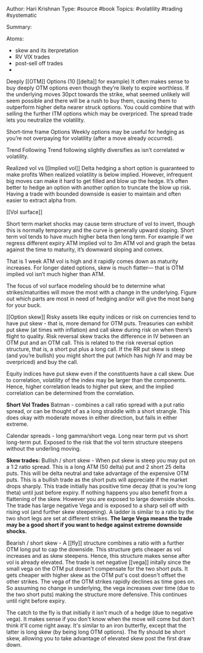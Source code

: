 Author:  Hari Krishnan
Type: #source #book
Topics: #volatility #trading #systematic

Summary:


Atoms:
- skew and its iterpretation
- RV VIX trades
- post-sell off trades
- 


Deeply [[OTM]] Options (10 [[delta]] for example)
It often makes sense to buy deeply OTM options even though they’re likely to expire worthless. If the underlying moves 30pct towards the strike, what seemed unlikely will seem possible and there will be a rush to buy them, causing them to outperform higher delta nearer struck options. You could combine that with selling the further ITM options which may be overpriced. The spread trade lets you neutralize the volatility. 

Short-time frame Options
Weekly options may be useful for hedging as you’re not overpaying for volatility (after a move already occurred). 

Trend Following
Trend following slightly diversifies as isn’t correlated w volatility.

Realized vol vs [[Implied vol]]
Delta hedging a short option is guaranteed to make profits When realized volatility is below implied. However, infrequent big moves can make it hard to get filled and blow up the hedge. It’s often better to hedge an option with another option to truncate the blow up risk. Having a trade with bounded downside is easier to maintain and often easier to extract alpha from.

  

[[Vol surface]]

Short term market shocks may cause term structure of vol to invert, though this is normally temporary and the curve is generally upward sloping. Short term vol tends to have much higher beta then long term. For example if we regress different expiry ATM implied vol to 3m ATM vol and graph the betas against the time to maturity, it’s downward sloping and convex.

That is 1 week ATM vol is high and it rapidly comes down as maturity increases. For longer dated options, skew is much flatter— that is OTM implied vol isn’t much higher than ATM.

The focus of vol surface modeling should be to determine what strikes/maturities will move the most with a change in the underlying. Figure out which parts are most in need of hedging and/or will give the most bang for your buck.

[[Option skew]]
Risky assets like equity indices or risk on currencies tend to have put skew - that is, more demand for OTM puts. Treasuries can exhibit put skew (at times with inflation) and call skew during risk on when there’s flight to quality. Risk reversal skew tracks the difference in IV between an OTM put and an OTM call. This is related to the risk reversal option structure, that is, a short put plus a long call. If the RR put skew is steep (and you’re bullish) you might short the put (which has high IV and may be overpriced) and buy the call. 

Equity indices have put skew even if the constituents have a call skew. Due to correlation, volatility of the index may be larger than the components. Hence, higher correlation leads to higher put skew, and the implied correlation can be determined from the correlation. 

**Short Vol Trades**
Batman - combines a call ratio spread with a put ratio spread, or can be thought of as a long straddle with a short strangle. This does okay with moderate moves in either direction, but fails in either extreme. 

Calendar spreads - long gamma/short vega. Long near term put vs short long-term put.  Exposed to the risk that the vol term structure steepens without the underling moving.  


**Skew trades:**
Bullish / short skew - 
When put skew is steep you may put on a 1:2 ratio spread. This is a long ATM (50 delta) put and 2 short 25 delta puts. This will be delta neutral and take advantage of the expensive OTM puts. This is a bullish trade as the short puts will appreciate if the market drops sharply. This trade initially has positive time decay (that is you’re long theta) until just before expiry. If nothing happens you also benefit from a flattening of the skew. However you are exposed to large downside shocks. The trade has large negative Vega and is exposed to a sharp sell off with rising vol (and further skew steepening). A ladder is similar to a ratio by the two short legs are set at different strikes. **The large Vega means the trade may be a good short if you want to hedge against extreme downside shocks.**

Bearish / short skew - 
A [[fly]] structure combines a ratio with a further OTM long put to cap the downside. This structure gets cheaper as vol increases and as skew steepens. Hence, this structure makes sense after vol is already elevated. The trade is net negative [[vega]] initally since the small vega on the OTM put doesn't compensate for the two short puts. It gets cheaper with higher skew as the OTM put's cost doesn't offset the other strikes. The vega of the OTM strikes rapidly declines as time goes on. So assuming no change in underlying, the vega increases over time (due to the two short puts) making the structure more defensive. This continues until right before expiry. 

The catch to the fly is that initially it isn't much of a hedge (due to negative vega). It makes sense if you don't know when the move will come but don't think it'll come right away. It's similar to an iron butterfly, except that the latter is long skew (by being long OTM options). The fly should be short skew, allowing you to take advantage of elevated skew post the first draw down. 